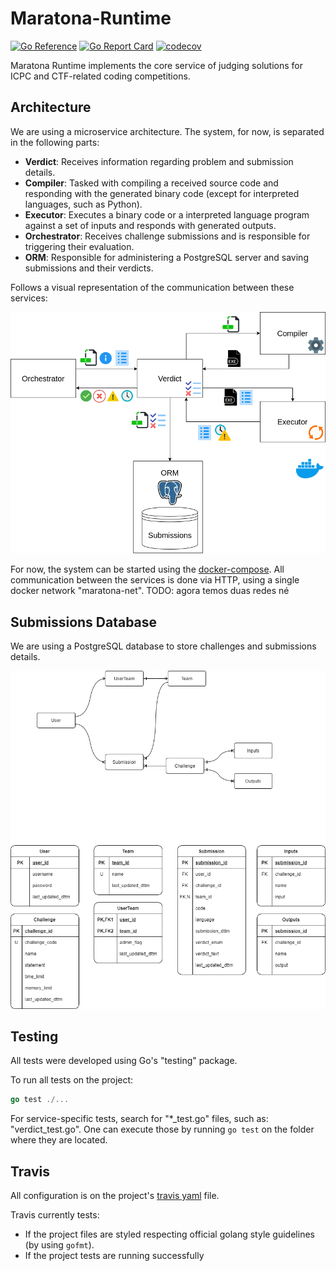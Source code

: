 # Maratona-Runtime
[![Go Reference](https://pkg.go.dev/badge/github.com/maratona-run-time/Maratona-Runtime?readme=expanded.svg)](https://pkg.go.dev/github.com/maratona-run-time/Maratona-Runtime?readme=expanded)
[![Go Report Card](https://goreportcard.com/badge/github.com/maratona-run-time/Maratona-Runtime)](https://goreportcard.com/report/github.com/maratona-run-time/Maratona-Runtime)
[![codecov](https://codecov.io/gh/maratona-run-time/Maratona-Runtime/branch/master/graph/badge.svg?token=G1GDE2TBXU)](https://codecov.io/gh/maratona-run-time/Maratona-Runtime)

Maratona Runtime implements the core service of judging solutions for ICPC and CTF-related coding competitions.

## Architecture

We are using a microservice architecture.
The system, for now, is separated in the following parts:

- **Verdict**: Receives information regarding problem and submission details.
- **Compiler**: Tasked with compiling a received source code and responding with the generated binary code (except for interpreted languages, such as Python).
- **Executor**: Executes a binary code or a interpreted language program against a set of inputs and responds with generated outputs.
- **Orchestrator**: Receives challenge submissions and is responsible for triggering their evaluation.
- **ORM**: Responsible for administering a PostgreSQL server and saving submissions and their verdicts.

Follows a visual representation of the communication between these services:

![Representation of the flow of information in the system communication.](assets/architecture.png)

For now, the system can be started using the [docker-compose](docker-compose.yml).
All communication between the services is done via HTTP, using a single docker network "maratona-net".
TODO: agora temos duas redes né

## Submissions Database

We are using a PostgreSQL database to store challenges and submissions details.

![Relational scheme of our database.](assets/db.png)


## Testing

All tests were developed using Go's "testing" package.

To run all tests on the project:

```go
go test ./...
```

For service-specific tests, search for "*_test.go" files, such as: "verdict_test.go".
One can execute those by running `go test` on the folder where they are located.

## Travis

All configuration is on the project's [travis yaml](.travis.yml) file.

Travis currently tests:

- If the project files are styled respecting official golang style guidelines (by using `gofmt`).
- If the project tests are running successfully
